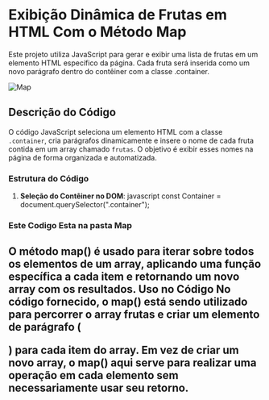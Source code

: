 # Exibição Dinâmica de Frutas em HTML Com o Método Map

Este projeto utiliza JavaScript para gerar e exibir uma lista de frutas em um elemento HTML específico da página. Cada fruta será inserida como um novo parágrafo dentro do contêiner com a classe .container.

![Map](https://github.com/user-attachments/assets/0629d461-1ed2-445a-b88a-452660d7c28b)

## Descrição do Código

O código JavaScript seleciona um elemento HTML com a classe `.container`, cria parágrafos dinamicamente e insere o nome de cada fruta contida em um array chamado `frutas`. O objetivo é exibir esses nomes na página de forma organizada e automatizada.

### Estrutura do Código

1. **Seleção do Contêiner no DOM**:
   javascript
   const Container = document.querySelector(".container");

 ### Este Codigo Esta na pasta Map

O método map() é usado para iterar sobre todos os elementos de um array, aplicando uma função específica a cada item e retornando um novo array com os resultados.
Uso no Código
No código fornecido, o map() está sendo utilizado para percorrer o array frutas e criar um elemento de parágrafo (<p>) para cada item do array. Em vez de criar um novo array, o map() aqui serve para realizar uma operação em cada elemento sem necessariamente usar seu retorno.
 -----------------------------

 
